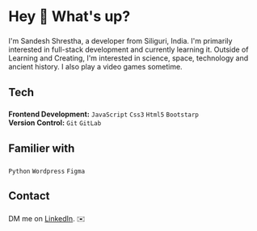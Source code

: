 <h1 align="left">Hey 👋 What's up?</h1>

###

<p align="left">I'm Sandesh Shrestha, a developer from Siliguri, India. I'm primarily interested in full-stack development and currently learning it. Outside of Learning and Creating, I'm interested in science, space, technology and ancient history. I also play a video games sometime.</p>

###

<h2 align="left">Tech</h2>

###

**Frontend Development:** `JavaScript` `Css3` `Html5` `Bootstarp` <br>
**Version Control:** `Git` `GitLab`

<h2 align="left">Familier with</h2>

###
`Python` `Wordpress` `Figma`
###

<h2>Contact</h2>

###

DM me on [LinkedIn](https://www.linkedin.com/in/sandesh-shrestha-b829572b0/). ✉️ 
